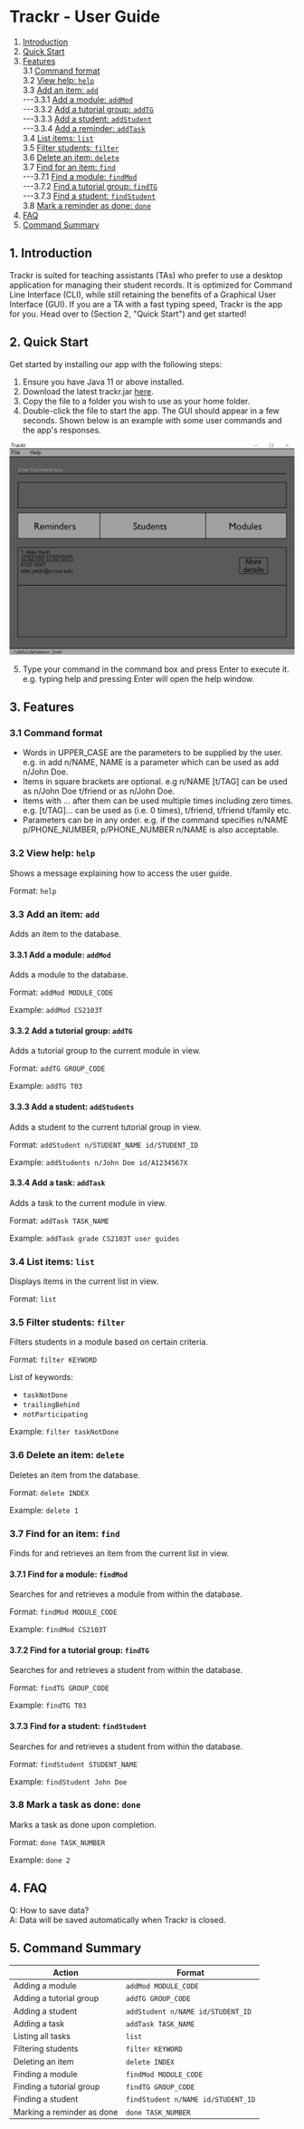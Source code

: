# Trackr - User Guide

1. [Introduction](#1-introduction)
2. [Quick Start](#2-quick-start)
3. [Features](#3-features)<br>
   3.1 [Command format](#31-command-format)<br>
   3.2 [View help: `help`](#32-view-help-help)<br>
   3.3 [Add an item: `add`](#33-add-an-item-add)<br>
   ---3.3.1 [Add a module: `addMod`](#331-add-a-module-add-module)<br>
   ---3.3.2 [Add a tutorial group: `addTG`](#332-add-a-tg-add-tg)<br>
   ---3.3.3 [Add a student: `addStudent`](#333-add-a-student-add-student)<br>
   ---3.3.4 [Add a reminder: `addTask`](#334-add-a-task-add-task)<br>
   3.4 [List items: `list`](#34-list-items-list)<br>
   3.5 [Filter students: `filter`](#35-filter-students-filter)<br>
   3.6 [Delete an item: `delete`](#36-delete-an-item-delete)<br>
   3.7 [Find for an item: `find`](#37-find-for-an-item-find)<br>
   ---3.7.1 [Find a module: `findMod`](#371-find-a-module-find-module)<br>
   ---3.7.2 [Find a tutorial group: `findTG`](#372-find-a-tg-find-tg)<br>
   ---3.7.3 [Find a student: `findStudent`](#373-find-a-student-find-student)<br>
   3.8 [Mark a reminder as done: `done`](#38-mark-a-reminder-as-done-done)<br>
4. [FAQ](#4-faq)
5. [Command Summary](#5-command-summary)

## 1. Introduction

Trackr is suited for teaching assistants (TAs) who prefer to use a desktop application for managing their student records. It is optimized for Command Line Interface (CLI), while still retaining the benefits of a Graphical User Interface (GUI). If you are a TA with a fast typing speed, Trackr is the app for you. Head over to (Section 2, "Quick Start") and get started!

## 2. Quick Start

Get started by installing our app with the following steps:

1. Ensure you have Java 11 or above installed.
2. Download the latest trackr.jar [here](https://github.com/AY2021S1-CS2103T-W12-2/tp/releases).
3. Copy the file to a folder you wish to use as your home folder.
4. Double-click the file to start the app. The GUI should appear in a few seconds. Shown below is an example with some user commands and the app's responses.

![Ui](images/Ui.png)

5. Type your command in the command box and press Enter to execute it. e.g. typing help and pressing Enter will open the help window.

## 3. Features

### 3.1 Command format

-   Words in UPPER_CASE are the parameters to be supplied by the user.
    e.g. in add n/NAME, NAME is a parameter which can be used as add n/John Doe.
-   Items in square brackets are optional.
    e.g n/NAME [t/TAG] can be used as n/John Doe t/friend or as n/John Doe.
-   Items with …  after them can be used multiple times including zero times.
    e.g. [t/TAG]…  can be used as (i.e. 0 times), t/friend, t/friend t/family etc.
-   Parameters can be in any order.
    e.g. if the command specifies n/NAME p/PHONE_NUMBER, p/PHONE_NUMBER n/NAME is also acceptable.

### 3.2 View help: `help`

Shows a message explaining how to access the user guide.

Format: `help`

### 3.3 Add an item: `add`

Adds an item to the database.

#### 3.3.1 Add a module: `addMod`

Adds a module to the database.

Format: `addMod MODULE_CODE`

Example: `addMod CS2103T`

#### 3.3.2 Add a tutorial group: `addTG`

Adds a tutorial group to the current module in view.

Format: `addTG GROUP_CODE`

Example: `addTG T03`

#### 3.3.3 Add a student: `addStudents`

Adds a student to the current tutorial group in view.

Format: `addStudent n/STUDENT_NAME id/STUDENT_ID`

Example: `addStudents n/John Doe id/A1234567X`

#### 3.3.4 Add a task: `addTask`

Adds a task to the current module in view.

Format: `addTask TASK_NAME`

Example: `addTask grade CS2103T user guides`

### 3.4 List items: `list`

Displays items in the current list in view.

Format: `list`

### 3.5 Filter students: `filter`

Filters students in a module based on certain criteria.

Format: `filter KEYWORD`

List of keywords:

-   `taskNotDone`
-   `trailingBehind`
-   `notParticipating`

Example: `filter taskNotDone`

### 3.6 Delete an item: `delete`

Deletes an item from the database.

Format: `delete INDEX`

Example: `delete 1`

### 3.7 Find for an item: `find`

Finds for and retrieves an item from the current list in view.

#### 3.7.1 Find for a module: `findMod`

Searches for and retrieves a module from within the database.

Format: `findMod MODULE_CODE`

Example: `findMod CS2103T`

#### 3.7.2 Find for a tutorial group: `findTG`

Searches for and retrieves a student from within the database.

Format: `findTG GROUP_CODE`

Example: `findTG T03`

#### 3.7.3 Find for a student: `findStudent`

Searches for and retrieves a student from within the database.

Format: `findStudent STUDENT_NAME`

Example: `findStudent John Doe`

### 3.8 Mark a task as done: `done`

Marks a task as done upon completion.

Format: `done TASK_NUMBER`

Example: `done 2`

## 4. FAQ

Q: How to save data?<br>
A: Data will be saved automatically when Trackr is closed.

## 5. Command Summary
Action | Format
------------ | -------------
Adding a module | `addMod MODULE_CODE`
Adding a tutorial group | `addTG GROUP_CODE`
Adding a student | `addStudent n/NAME id/STUDENT_ID`
Adding a task | `addTask TASK_NAME`
Listing all tasks | `list`
Filtering students | `filter KEYWORD`
Deleting an item | `delete INDEX`
Finding a module | `findMod MODULE_CODE`
Finding a tutorial group | `findTG GROUP_CODE`
Finding a student | `findStudent n/NAME id/STUDENT_ID`
Marking a reminder as done | `done TASK_NUMBER`